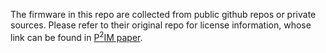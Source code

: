 The firmware in this repo are collected from public github repos or private sources. Please refer to their original repo for license information, whose link can be found in [P<sup>2</sup>IM paper](https://www.usenix.org/conference/usenixsecurity20/presentation/feng).
